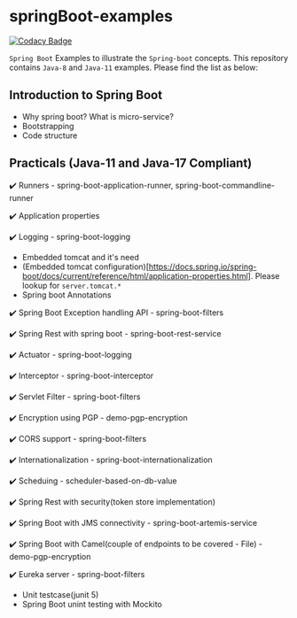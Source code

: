 # springBoot-examples

[![Codacy Badge](https://api.codacy.com/project/badge/Grade/8d0c93cf30dd45fd929209f6971ba008)](https://app.codacy.com/app/kodtodya/spring-boot-examples?utm_source=github.com&utm_medium=referral&utm_content=kodtodya/spring-boot-examples&utm_campaign=Badge_Grade_Dashboard)

`Spring Boot` Examples to illustrate the `Spring-boot` concepts. This repository contains `Java-8` and `Java-11` examples. Please find the list as below:

## Introduction to Spring Boot
- Why spring boot? What is micro-service?
- Bootstrapping
- Code structure

## Practicals (Java-11 and Java-17 Compliant)
:heavy_check_mark: Runners - spring-boot-application-runner, spring-boot-commandline-runner

:heavy_check_mark: Application properties

:heavy_check_mark: Logging - spring-boot-logging

- Embedded tomcat and it's need
- (Embedded tomcat configuration)[https://docs.spring.io/spring-boot/docs/current/reference/html/application-properties.html]. Please lookup for `server.tomcat.* `
- Spring boot Annotations

:heavy_check_mark: Spring Boot Exception handling API - spring-boot-filters

:heavy_check_mark: Spring Rest with spring boot - spring-boot-rest-service

:heavy_check_mark: Actuator - spring-boot-logging

:heavy_check_mark: Interceptor - spring-boot-interceptor

:heavy_check_mark: Servlet Filter - spring-boot-filters

:heavy_check_mark: Encryption using PGP - demo-pgp-encryption

:heavy_check_mark: CORS support - spring-boot-filters

:heavy_check_mark: Internationalization - spring-boot-internationalization

:heavy_check_mark: Scheduing - scheduler-based-on-db-value

:heavy_check_mark: Spring Rest with security(token store implementation)

:heavy_check_mark: Spring Boot with JMS connectivity - spring-boot-artemis-service

:heavy_check_mark: Spring Boot with Camel(couple of endpoints to be covered - File) - demo-pgp-encryption

:heavy_check_mark: Eureka server - spring-boot-filters

- Unit testcase(junit 5)
- Spring Boot unint testing with Mockito


